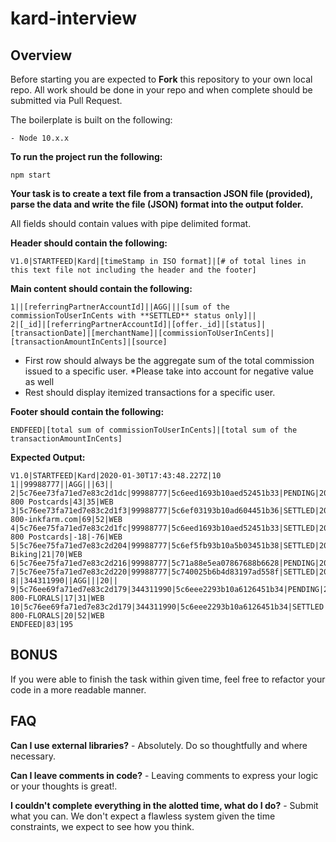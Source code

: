 # kard-interview

## Overview

Before starting you are expected to **Fork** this repository to your own local repo. All work should be done in your repo and when complete should be submitted via Pull Request.

The boilerplate is built on the following:

    - Node 10.x.x

**To run the project run the following:**   

`npm start`

**Your task is to create a text file from a transaction JSON file (provided), parse the data and write the file (JSON) format into the output folder.**  

  All fields should contain values with pipe delimited format.
  
**Header should contain the following:**  
  
    V1.0|STARTFEED|Kard|[timeStamp in ISO format]|[# of total lines in this text file not including the header and the footer]
  
**Main content should contain the following:**  

    1||[referringPartnerAccountId]||AGG|||[sum of the commissionToUserInCents with **SETTLED** status only]||  
    2|[_id]|[referringPartnerAccountId]|[offer._id]|[status]|[transactionDate]|[merchantName]|[commissionToUserInCents]|[transactionAmountInCents]|[source]

- First row should always be the aggregate sum of the total commission issued to a specific user. *Please take into account for negative value as well
- Rest should display itemized transactions for a specific user.

**Footer should contain the following:**  
  
    ENDFEED|[total sum of commissionToUserInCents]|[total sum of the transactionAmountInCents]


**Expected Output:**  

    V1.0|STARTFEED|Kard|2020-01-30T17:43:48.227Z|10  
    1||99988777||AGG|||63|| 
    2|5c76ee73fa71ed7e83c2d1dc|99988777|5c6eed1693b10aed52451b33|PENDING|20190220|1-800 Postcards|43|35|WEB  
    3|5c76ee73fa71ed7e83c2d1f3|99988777|5c6ef03193b10ad604451b36|SETTLED|20190209|1-800-inkfarm.com|69|52|WEB  
    4|5c76ee75fa71ed7e83c2d1fc|99988777|5c6eed1693b10aed52451b33|SETTLED|20190226|1-800 Postcards|-18|-76|WEB  
    5|5c76ee75fa71ed7e83c2d204|99988777|5c6ef5fb93b10a5b03451b38|SETTLED|20190209|Unlimited Biking|21|70|WEB  
    6|5c76ee75fa71ed7e83c2d216|99988777|5c71a88e5ea07867688b6628|PENDING|20190225|123Inkjets.com|5|68|WEB  
    7|5c76ee75fa71ed7e83c2d220|99988777|5c740025b6b4d83197ad558f|SETTLED|20190223|1800lighting.com|-9|-37|WEB  
    8||344311990||AGG|||20||  
    9|5c76ee69fa71ed7e83c2d179|344311990|5c6eee2293b10a6126451b34|PENDING|20190208|1-800-FLORALS|17|31|WEB  
    10|5c76ee69fa71ed7e83c2d179|344311990|5c6eee2293b10a6126451b34|SETTLED|20190208|1-800-FLORALS|20|52|WEB  
    ENDFEED|83|195  

## BONUS  
If you were able to finish the task within given time, feel free to refactor your code in a more readable manner.

## FAQ

**Can I use external libraries?** - Absolutely.  Do so thoughtfully and where necessary.

**Can I leave comments in code?** - Leaving comments to express your logic or your thoughts is great!.

**I couldn't complete everything in the alotted time, what do I do?** - Submit what you can. We don't expect a flawless system given the time constraints, we expect to see how you think.